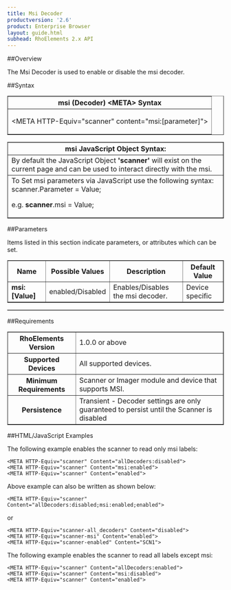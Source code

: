 ```yaml
---
title: Msi Decoder
productversion: '2.6'
product: Enterprise Browser
layout: guide.html
subhead: RhoElements 2.x API
---
```


##Overview

The Msi Decoder is used to enable or disable the msi decoder.

##Syntax

<table class="facelift" style="width:100%" border="1" padding="5px"> <tr><th class="tableHeading">msi (Decoder) &lt;META&gt; Syntax
</th></tr><tr><td class="clsSyntaxCells clsOddRow"><p>&lt;META HTTP-Equiv="scanner" content="msi:[parameter]"&gt;</p></td></tr></table>
<table class="facelift" style="width:100%" border="1" padding="5px"> <tr><th class="tableHeading">msi JavaScript Object Syntax:</th></tr><tr><td class="clsSyntaxCells clsOddRow">
By default the JavaScript Object <b>'scanner'</b> will exist on the current page and can be used to interact directly with the msi.
</td></tr><tr><td class="clsSyntaxCells clsEvenRow">
To Set msi parameters via JavaScript use the following syntax: scanner.Parameter = Value;
<P />e.g. <b>scanner</b>.msi = Value;
</td></tr></table>

##Parameters


Items listed in this section indicate parameters, or attributes which can be set.
<table class="facelift" style="width:100%" border="1" padding="5px"> <col width="20%" /><col width="20%" /><col width="38%" /><col width="22%" /><tr><th class="tableHeading">Name</th><th class="tableHeading">Possible Values</th><th class="tableHeading">Description</th><th class="tableHeading">Default Value</th></tr><tr><td class="clsSyntaxCells clsOddRow"><b>msi:[Value]
</b></td><td class="clsSyntaxCells clsOddRow">enabled/Disabled</td><td class="clsSyntaxCells clsOddRow">Enables/Disables the msi decoder.</td><td class="clsSyntaxCells clsOddRow">Device specific</td></tr></table>
<table class="facelift" style="width:100%" border="1" padding="5px"> <col width="78%" /><col width="8%" /><col width="1%" /><col width="5%" /><col width="1%" /><col width="5%" /><col width="2%" /></table>





##Requirements

<table class="facelift" style="width:100%" border="1" padding="5px"> <tr><th class="tableHeading">RhoElements Version</th><td class="clsSyntaxCell clsEvenRow">1.0.0 or above
</td></tr><tr><th class="tableHeading">Supported Devices</th><td class="clsSyntaxCell clsOddRow">All supported devices.</td></tr><tr><th class="tableHeading">Minimum Requirements</th><td class="clsSyntaxCell clsOddRow">Scanner or Imager module and device that supports MSI.</td></tr><tr><th class="tableHeading">Persistence</th><td class="clsSyntaxCell clsEvenRow">Transient - Decoder settings are only guaranteed to persist until the Scanner is disabled</td></tr></table>


##HTML/JavaScript Examples

The following example enables the scanner to read only msi labels:

	<META HTTP-Equiv="scanner" Content="allDecoders:disabled">
	<META HTTP-Equiv="scanner" Content="msi:enabled">
	<META HTTP-Equiv="scanner" Content="enabled">
	
Above example can also be written as shown below:

	<META HTTP-Equiv="scanner" Content="allDecoders:disabled;msi:enabled;enabled">
	
or

	<META HTTP-Equiv="scanner-all_decoders" Content="disabled">
	<META HTTP-Equiv="scanner-msi" Content="enabled">
	<META HTTP-Equiv="scanner-enabled" Content="SCN1">
	
The following example enables the scanner to read all labels except msi:

	<META HTTP-Equiv="scanner" Content="allDecoders:enabled">
	<META HTTP-Equiv="scanner" Content="msi:disabled">
	<META HTTP-Equiv="scanner" Content="enabled">
	





